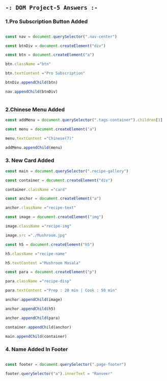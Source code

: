 ## `-: DOM Project-5 Answers :-`
### 1.Pro Subscription Button Added
```javascript

const nav = document.querySelector(".nav-center")

const btnDiv = document.createElement("div")

const btn = document.createElement("a")

btn.className ="btn"

btn.textContent ="Pro Subscription"

btnDiv.appendChild(btn)

nav.appendChild(btnDiv)
​
```
### 2.Chinese Menu Added
```javascript
const addMenu = document.querySelector(".tags-container").children[1]

const menu = document.createElement("a")

menu.textContent ="Chinese(7)"

addMenu.appendChild(menu)
```
### 3. New Card Added

```javascript
const main = document.querySelector(".recipe-gallery")

const container = document.createElement("div")

container.className ="card"

const anchor = document.createElement("a")

anchor.className ="recipe-text"

const image = document.createElement("img")

image.className ="recipe-img"

image.src ="./Mushroom.jpg"

const h5 = document.createElement("h5")

h5.className ="recipe-name"

h5.textContent ="Mushroom Masala"

const para = document.createElement("p")

para.className ="recipe-disp"

para.textContent ="Prep : 20 min | Cook : 50 min"

anchor.appendChild(image)

anchor.appendChild(h5)

anchor.appendChild(para)

container.appendChild(anchor)

main.appendChild(container)
```

### 4. Name Added In Footer
```javascript

const footer = document.querySelector(".page-footer")

footer.querySelector("a").innerText = "Ranveer"

```